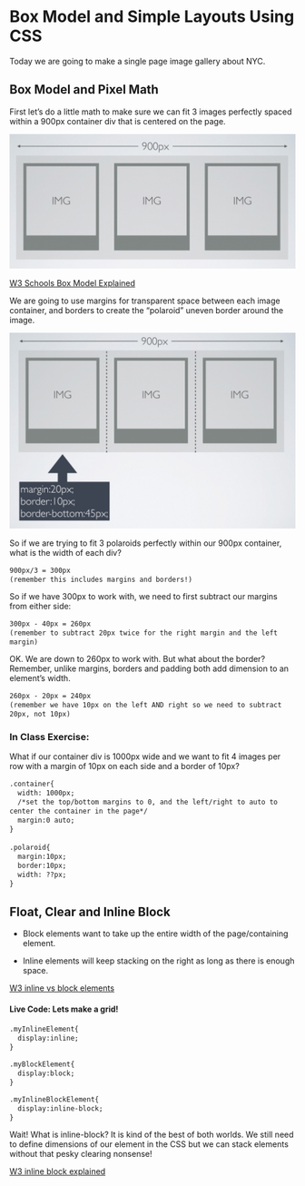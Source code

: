# Box Model and Simple Layouts Using CSS

Today we are going to make a single page image gallery about NYC.

## Box Model and Pixel Math

First let’s do a little math to make sure we can fit 3 images perfectly spaced within a 900px container div that is centered on the page.

![Pixel Math](img/layout1.png "900px")

[W3 Schools Box Model Explained](http://www.w3schools.com/css/css_boxmodel.asp)

We are going to use margins for transparent space between each image container, and borders to create the “polaroid” uneven border around the image.

![Pixel Math](img/layout2.png "900px")

So if we are trying to fit 3 polaroids perfectly within our 900px container, what is the width of each div?

```
900px/3 = 300px 
(remember this includes margins and borders!)
```

So if we have 300px to work with, we need to first subtract our margins from either side:
```
300px - 40px = 260px 
(remember to subtract 20px twice for the right margin and the left margin)
```

OK. We are down to 260px to work with. But what about the border? Remember, unlike margins, borders and padding both add dimension to an element’s width.
```
260px - 20px = 240px
(remember we have 10px on the left AND right so we need to subtract 20px, not 10px)
```
### In Class Exercise:
What if our container div is 1000px wide and we want to fit 4 images per row with a margin of 10px on each side and a border of 10px?

```
.container{
  width: 1000px;
  /*set the top/bottom margins to 0, and the left/right to auto to center the container in the page*/
  margin:0 auto;
}

.polaroid{
  margin:10px;
  border:10px;
  width: ??px;
}
```

## Float, Clear and Inline Block

* Block elements want to take up the entire width of the page/containing element.

* Inline elements will keep stacking on the right as long as there is enough space.

[W3 inline vs block elements](http://www.w3schools.com/html/html_blocks.asp)

#### Live Code: Lets make a grid!

```
.myInlineElement{
  display:inline;
}
```
```
.myBlockElement{
  display:block;
}
```
```
.myInlineBlockElement{
  display:inline-block;
}
```

Wait! What is inline-block? It is kind of the best of both worlds. We still need to define dimensions of our element in the CSS but we can stack elements without that pesky clearing nonsense!

[W3 inline block explained](http://www.w3schools.com/css/css_inline-block.asp)